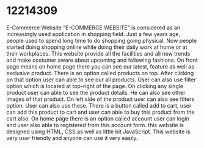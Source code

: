 # 12214309
E-Commerce Website
“E-COMMERCE WEBSITE” is considered as an increasingly used application in shopping field. 
Just a few years age, people used to spend long time to do shopping going physical.
Now people started doing shopping online while doing their daily work at home or at their workplaces.
This website provide all the facilities and all new trends and make costumer aware about upcoming and following fashions.
On front page means on home page there you can see our latest, feature as well as exclusive product. There is an option called products on top.
After clicking on that option user can able to see our all products. User can also use filter option which is located at top-right of the page.
On clicking any single product user can able to see the product details. He can also see other images of that product. 
On left side of the product user can also see filters option. User can also use these. 
There is a button called add to cart, user can add this product to cart and user can able to buy this product from the cart also.
On home page there is an option called account user can login and user also able to registered from this account form. 
this website is designed using HTML, CSS as well as little bit JavaScript. This website is very user friendly and anyone can use it very easily. 
